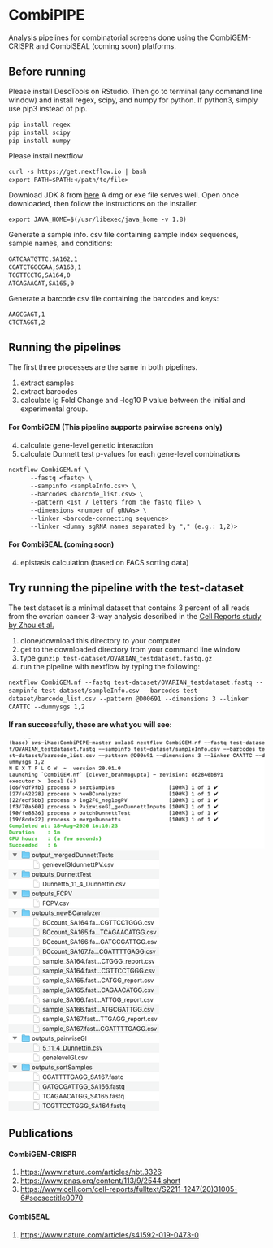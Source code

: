 # CombiPIPE
Analysis pipelines for combinatorial screens done using the CombiGEM-CRISPR and CombiSEAL (coming soon) platforms.
## Before running
Please install DescTools on RStudio. Then go to terminal (any command line window) and install regex, scipy, and numpy for python. If python3, simply use pip3 instead of pip.
```
pip install regex
pip install scipy
pip install numpy
```
Please install nextflow
```
curl -s https://get.nextflow.io | bash
export PATH=$PATH:</path/to/file>
```
Download JDK 8 from [here](https://www.oracle.com/java/technologies/javase-jdk8-downloads.html)
A dmg or exe file serves well. Open once downloaded, then follow the instructions on the installer.
```
export JAVA_HOME=$(/usr/libexec/java_home -v 1.8)
```
Generate a sample info. csv file containing sample index sequences, sample names, and conditions:
```
GATCAATGTTC,SA162,1
CGATCTGGCGAA,SA163,1
TCGTTCCTG,SA164,0
ATCAGAACAT,SA165,0
```
Generate a barcode csv file containing the barcodes and keys:
```
AAGCGAGT,1
CTCTAGGT,2
```
## Running the pipelines
The first three processes are the same in both pipelines.
1. extract samples
2. extract barcodes
3. calculate lg Fold Change and -log10 P value between the initial and experimental group.
#### For CombiGEM (This pipeline supports pairwise screens only)
4. calculate gene-level genetic interaction
5. calculate Dunnett test p-values for each gene-level combinations
```
nextflow CombiGEM.nf \
      --fastq <fastq> \
      --sampinfo <sampleInfo.csv> \
      --barcodes <barcode_list.csv> \
      --pattern <1st 7 letters from the fastq file> \ 
      --dimensions <number of gRNAs> \ 
      --linker <barcode-connecting sequence>
      --linker <dummy sgRNA names separated by "," (e.g.: 1,2)>
```
#### For CombiSEAL (coming soon)
4. epistasis calculation (based on FACS sorting data)

## Try running the pipeline with the test-dataset
The test dataset is a minimal dataset that contains 3 percent of all reads from the ovarian cancer 3-way analysis described in the [Cell Reports study by Zhou et al.](https://www.cell.com/cell-reports/fulltext/S2211-1247(20)31005-6#secsectitle0070)
1. clone/download this directory to your computer
2. get to the downloaded directory from your command line window
3. type `gunzip test-dataset/OVARIAN_testdataset.fastq.gz`
4. run the pipeline with nextflow by typing the following:
```
nextflow CombiGEM.nf --fastq test-dataset/OVARIAN_testdataset.fastq --sampinfo test-dataset/sampleInfo.csv --barcodes test-dataset/barcode_list.csv --pattern @D00691 --dimensions 3 --linker CAATTC --dummysgs 1,2
```
#### If ran successfully, these are what you will see:
![](test-dataset/successful_run_testdataset.png)
![](test-dataset/successful_run_outputs.png)

## Publications
#### CombiGEM-CRISPR
1. https://www.nature.com/articles/nbt.3326
2. https://www.pnas.org/content/113/9/2544.short
3. https://www.cell.com/cell-reports/fulltext/S2211-1247(20)31005-6#secsectitle0070
#### CombiSEAL
1. https://www.nature.com/articles/s41592-019-0473-0
